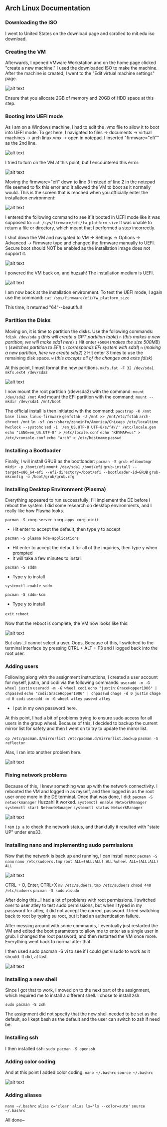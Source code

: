## Arch Linux Documentation

### Downloading the ISO
I went to United States on the download page and scrolled to mit.edu iso download. 

### Creating the VM
Afterwards, I opened VMware Workstation and on the home page clicked "create a new machine." I used the downloaded ISO to make the machine. After the machine is created, I went to the "Edit virtual machine settings" page.

![alt text](<Screenshot 2024-10-25 131306.png>)

Ensure that you allocate 2GB of memory and 20GB of HDD space at this step.

### Booting into UEFI mode

As I am on a Windows machine, I had to edit the .vmx file to allow it to boot into UEFI mode. To get here, I navigated to files -> documents -> virtual machines -> arch linux.vmx -> open in notepad. I inserted "firmware="efi"" as the 2nd line.

![alt text](<Pasted image 20241025132549.png>)

I tried to turn on the VM at this point, but I encountered this error:

![alt text](<Pasted image 20241025132947.png>)

Moving the firmware="efi" down to line 3 instead of line 2 in the notepad file seemed to fix this error and it allowed the VM to boot as it normally would. This is the screen that is reached when you officially enter the installation environment:

![alt text](<Screenshot 2024-10-23 154936.png>)

I entered the following command to see if it booted in UEFI mode like it was supposed to:
`cat /sys/firmware/efi/fw_platform_size`
It was unable to return a file or directory, which meant that I performed a step incorrectly. 

I shut down the VM and navigated to VM -> Settings -> Options -> Advanced -> Firmware type and changed the firmware manually to UEFI. Secure boot should NOT be enabled as the installation image does not support it.

![alt text](<Pasted image 20241025141338.png>)

I powered the VM back on, and huzzah! The installation medium is UEFI.

![alt text](<Pasted image 20241025141710.png>)

I am now back at the installation environment. To test the UEFI mode, I again use the command:
`cat /sys/firmware/efi/fw_platform_size`

This time, it returned "64"--beautiful!

### Partition the Disks

Moving on, it is time to partition the disks.
Use the following commands:
`fdisk /dev/sda`
`g` (*this will create a GPT partition table*)
`n` (*this makes a new partition, we will make sda1 here*)
`1`
Hit enter
`+500M` (*makes the size 500MB*)
`t` (*switches partition to EFI*)
`1` (*corresponds EFI system with sda1*)
`n` (*making a new partition, here we create sda2*)
`2`
Hit enter 3 times to use the remaining disk space.
`w` (*this accepts all of the changes and exits fdisk*)

At this point, I must format the new partitions.
`mkfs.fat -F 32 /dev/sda1`
`mkfs.ext4 /dev/sda2`

![alt text](<Pasted image 20241027121056.png>)

I now mount the root partition (/dev/sda2) with the command:
`mount /dev/sda2 /mnt`
And mount the EFI partition with the command:
`mount --mkdir /dev/sda1 /mnt/boot`

The official install is then initiated with the command:
`pacstrap -K /mnt base linux linux-firmware`
`genfstab -U /mnt >> /mnt/etc/fstab`
`arch-chroot /mnt`
`ln -sf /usr/share/zoneinfo/America/Chicago /etc/localtime`
`hwclock --systohc`
`sed -i '/en_US.UTF-8 UTF-8/s/^#//' /etc/locale.gen`
`echo "LANG=en_US.UTF-8" > /etc/locale.conf`
`echo "KEYMAP=us" > /etc/vconsole.conf`
`echo "arch" > /etc/hostname`
`passwd`

### Installing a Bootloader

Finally, I will install GRUB as the bootloader:
`pacman -S grub efibootmgr`
`mkdir -p /boot/efi`
`mount /dev/sda1 /boot/efi`
`grub-install --target=x86_64-efi --efi-directory=/boot/efi --bootloader-id=GRUB`
`grub-mkconfig -o /boot/grub/grub.cfg`

### Installing Desktop Environment (Plasma)

Everything appeared to run successfully; I'll implement the DE before I reboot the system.
I did some research on desktop environments, and I really like how Plasma looks.

`pacman -S xorg-server xorg-apps xorg-xinit`
- Hit enter to accept the default, then type y to accept

`pacman -S plasma kde-applications`
- Hit enter to accept the default for all of the inquiries, then type y when prompted
- It will take a few minutes to install 

`pacman -S sddm`
- Type y to install

`systemctl enable sddm`

`pacman -S sddm-kcm`
- Type y to install

`exit`
`reboot`

Now that the reboot is complete, the VM now looks like this:

![alt text](<Pasted image 20241027153129.png>)

But alas...I cannot select a user. Oops. Because of this, I switched to the terminal interface by pressing CTRL + ALT + F3 and I logged back into the root user.

### Adding users

Following along with the assignment instructions, I created a user account for myself, justin, and codi via the following commands:
`useradd -m -G wheel justin`
`useradd -m -G wheel codi`
`echo "justin:GraceHopper1906" | chpasswd`
`echo "codi:GraceHopper1906" | chpasswd`
`chage -d 0 justin`
`chage -d 0 codi`
`useradd -m -G wheel atley`
`passwd atley`
- I put in my own password here.

At this point, I had a bit of problems trying to ensure sudo access for all users in the group wheel. Because of this, I decided to backup the current mirror list for safety and then I went on to try to update the mirror list.

`cp /etc/pacman.d/mirrorlist /etc/pacman.d/mirrorlist.backup`
`pacman -S reflector`

Alas, I ran into another problem here. 

![alt text](<Pasted image 20241027161125.png>)

### Fixing network problems

Because of this, I knew something was up with the network connectivity.
I rebooted the VM and logged in as myself, and then logged in as the root user once more in the DE terminal.
Once that was done, I did:
`pacman -S networkmanager`
Huzzah! It worked.
`systemctl enable NetworkManager`
`systemctl start NetworkManager`
`systemctl status NetworkManager`

![alt text](<Pasted image 20241027165654.png>)

I ran `ip a` to check the network status, and thankfully it resulted with "state UP" under ens33.

### Installing nano and implementing sudo permissions

Now that the network is back up and running, I can install nano:
`pacman -S nano`
`nano /etc/sudoers.tmp`
`root ALL=(ALL:ALL) ALL`
`%wheel ALL=(ALL:ALL) ALL`

![alt text](<Pasted image 20241027174108.png>)

CTRL + O, Enter, CTRL+X
`mv /etc/sudoers.tmp /etc/sudoers`
`chmod 440 /etc/sudoers`
`pacman -S sudo`
`visudo`

After doing this...I had a lot of problems with root permissions. I switched over to user atley to test sudo permissions, but when I typed in my password for atley, it did not accept the correct password. I tried switching back to root by typing su root, but it had an authentication failure.

After messing around with some commands, I eventually just restarted the VM and edited the boot parameters to allow me to enter as a single user in grub. I changed the root password, and then restarted the VM once more. Everything went back to normal after that.

I then used sudo pacman -S vi to see if I could get visudo to work as it should. It did, at last.

![alt text](<Pasted image 20241027182824.png>)

### Installing a new shell

Since I got that to work, I moved on to the next part of the assignment, which required me to install a different shell. I chose to install zsh.

`sudo pacman -S zsh`

The assignment did not specify that the new shell needed to be set as the default, so I kept bash as the default and the user can switch to zsh if need be.

### Installing ssh

I then installed ssh:
`sudo pacman -S openssh`

### Adding color coding

And at this point I added color coding:
`nano ~/.bashrc`
`source ~/.bashrc`

![alt text](<Pasted image 20241027184146.png>)

### Adding aliases

`nano ~/.bashrc`
`alias c='clear'`
`alias ls='ls --color=auto'`
`source ~/.bashrc`

All done~
